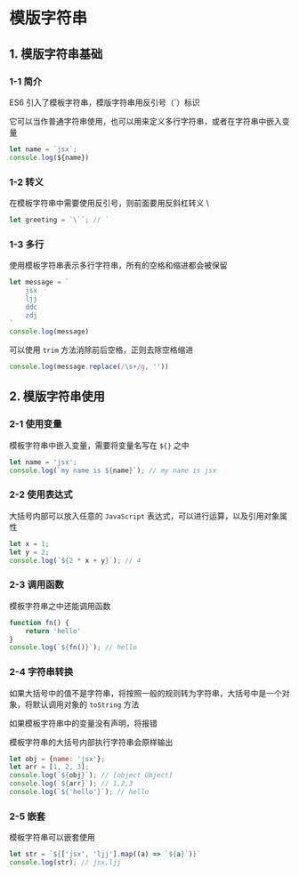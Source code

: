 # 模版字符串



## 1. 模版字符串基础



### 1-1 简介

ES6 引入了模板字符串，模版字符串用反引号（`）标识

它可以当作普通字符串使用，也可以用来定义多行字符串，或者在字符串中嵌入变量

```js
let name = `jsx`;
console.log(${name})
```



### 1-2 转义

在模板字符串中需要使用反引号，则前面要用反斜杠转义 \

```js
let greeting = `\``; // `
```



### 1-3 多行

使用模板字符串表示多行字符串，所有的空格和缩进都会被保留

```js
let message = `
    jsx
    ljj
    ddc
    zdj
`
console.log(message)
```

可以使用 `trim` 方法消除前后空格，正则去除空格缩进

```js
console.log(message.replace(/\s+/g, ''))
```



## 2. 模版字符串使用



### 2-1 使用变量

模板字符串中嵌入变量，需要将变量名写在 `${}` 之中

```js
let name = 'jsx';
console.log(`my name is ${name}`); // my name is jsx
```



### 2-2 使用表达式

大括号内部可以放入任意的 `JavaScript` 表达式，可以进行运算，以及引用对象属性

```js
let x = 1;
let y = 2;
console.log(`${2 * x + y}`); // 4
```



### 2-3 调用函数

模板字符串之中还能调用函数

```js
function fn() {
    return 'hello'
}
console.log(`${fn()}`); // hello
```



### 2-4 字符串转换

如果大括号中的值不是字符串，将按照一般的规则转为字符串，大括号中是一个对象，将默认调用对象的 `toString` 方法

如果模板字符串中的变量没有声明，将报错

模板字符串的大括号内部执行字符串会原样输出

```js
let obj = {name: 'jsx'};
let arr = [1, 2, 3];
console.log(`${obj}`); // [object Object]
console.log(`${arr}`); // 1,2,3
console.log(`${'hello'}`); // hello
```



### 2-5 嵌套

模板字符串可以嵌套使用

```js
let str = `${['jsx', 'ljj'].map((a) => `${a}`)}`
console.log(str); // jsx,ljj
```

